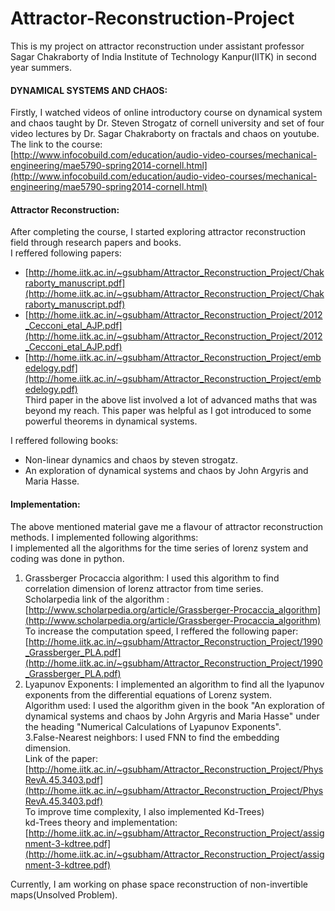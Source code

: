 # Attractor-Reconstruction-Project

This is my project on attractor reconstruction under assistant professor Sagar Chakraborty of India Institute of Technology Kanpur(IITK) in second year summers.

#### DYNAMICAL SYSTEMS AND CHAOS:
Firstly, I watched videos of online introductory course on dynamical system and chaos taught by Dr. Steven Strogatz of cornell university and set of four video lectures by Dr. Sagar Chakraborty on fractals and chaos on youtube.<br />
The link to the course:<br />
[http://www.infocobuild.com/education/audio-video-courses/mechanical-engineering/mae5790-spring2014-cornell.html](http://www.infocobuild.com/education/audio-video-courses/mechanical-engineering/mae5790-spring2014-cornell.html)<br />

#### Attractor Reconstruction:
After completing the course, I started exploring attractor reconstruction field through research papers and books.<br />
I reffered following papers:<br />
- [http://home.iitk.ac.in/~gsubham/Attractor_Reconstruction_Project/Chakraborty_manuscript.pdf](http://home.iitk.ac.in/~gsubham/Attractor_Reconstruction_Project/Chakraborty_manuscript.pdf)
- [http://home.iitk.ac.in/~gsubham/Attractor_Reconstruction_Project/2012_Cecconi_etal_AJP.pdf](http://home.iitk.ac.in/~gsubham/Attractor_Reconstruction_Project/2012_Cecconi_etal_AJP.pdf)
- [http://home.iitk.ac.in/~gsubham/Attractor_Reconstruction_Project/embedelogy.pdf](http://home.iitk.ac.in/~gsubham/Attractor_Reconstruction_Project/embedelogy.pdf)<br />
Third paper in the above list involved a lot of advanced maths that was beyond my reach. This paper was helpful as I got introduced to some powerful theorems in dynamical systems.<br /> 

I reffered following books:<br />
- Non-linear dynamics and chaos by steven strogatz.<br />
- An exploration of dynamical systems and chaos by John Argyris and Maria Hasse.

#### Implementation:
The above mentioned material gave me a flavour of attractor reconstruction methods. 
I implemented following algorithms:<br />
I implemented all the algorithms for the time series of lorenz system and coding was done in python.<br />
1. Grassberger Procaccia algorithm: I used this algorithm to find correlation dimension of lorenz attractor from time series.<br />
Scholarpedia link of the algorithm :[http://www.scholarpedia.org/article/Grassberger-Procaccia_algorithm](http://www.scholarpedia.org/article/Grassberger-Procaccia_algorithm)<br />
To increase the computation speed, I reffered the following paper:<br />
[http://home.iitk.ac.in/~gsubham/Attractor_Reconstruction_Project/1990_Grassberger_PLA.pdf](http://home.iitk.ac.in/~gsubham/Attractor_Reconstruction_Project/1990_Grassberger_PLA.pdf)<br />  
2. Lyapunov Exponents: I implemented an algorithm to find all the lyapunov exponents from the differential equations of Lorenz system.<br />
Algorithm used: I used the algorithm given in the book "An exploration of dynamical systems and chaos by John Argyris and Maria Hasse" under the heading "Numerical Calculations of Lyapunov Exponents".<br />
3.False-Nearest neighbors: I used FNN to find the embedding dimension.<br />
Link of the paper:[http://home.iitk.ac.in/~gsubham/Attractor_Reconstruction_Project/PhysRevA.45.3403.pdf](http://home.iitk.ac.in/~gsubham/Attractor_Reconstruction_Project/PhysRevA.45.3403.pdf)<br />
To improve time complexity, I also implemented Kd-Trees)<br />
kd-Trees theory and implementation:[http://home.iitk.ac.in/~gsubham/Attractor_Reconstruction_Project/assignment-3-kdtree.pdf](http://home.iitk.ac.in/~gsubham/Attractor_Reconstruction_Project/assignment-3-kdtree.pdf)<br />

Currently, I am working on phase space reconstruction of non-invertible maps(Unsolved Problem).



